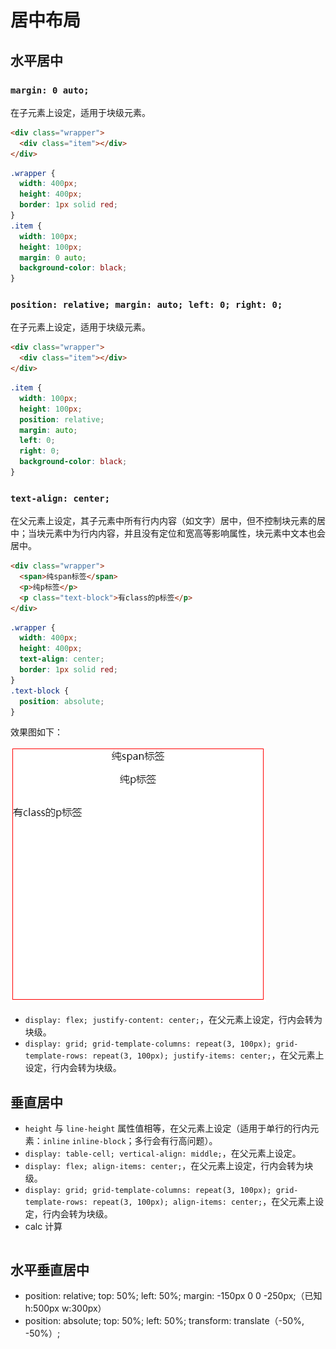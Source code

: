 # 居中布局

## 水平居中

### `margin: 0 auto;`

在子元素上设定，适用于块级元素。

```html
<div class="wrapper">
  <div class="item"></div>
</div>
```

```css
.wrapper {
  width: 400px;
  height: 400px;
  border: 1px solid red;
}
.item {
  width: 100px;
  height: 100px;
  margin: 0 auto;
  background-color: black;
}
```

### `position: relative; margin: auto; left: 0; right: 0;`

  在子元素上设定，适用于块级元素。

```html
<div class="wrapper">
  <div class="item"></div>
</div>
```

```css
.item {
  width: 100px;
  height: 100px;
  position: relative;
  margin: auto;
  left: 0;
  right: 0;
  background-color: black;
}
```

### `text-align: center;`

在父元素上设定，其子元素中所有行内内容（如文字）居中，但不控制块元素的居中；当块元素中为行内内容，并且没有定位和宽高等影响属性，块元素中文本也会居中。

```html
<div class="wrapper">
  <span>纯span标签</span>
  <p>纯p标签</p>
  <p class="text-block">有class的p标签</p>
</div>
```

```css
.wrapper {
  width: 400px;
  height: 400px;
  text-align: center;
  border: 1px solid red;
}
.text-block {
  position: absolute;
}
```

效果图如下：

![text-align居中效果图](../Public/images/CSS-Layout-center-1.png)

- `display: flex; justify-content: center;`，在父元素上设定，行内会转为块级。
- `display: grid; grid-template-columns: repeat(3, 100px); grid-template-rows: repeat(3, 100px); justify-items: center;`，在父元素上设定，行内会转为块级。

## 垂直居中

- `height` 与 `line-height` 属性值相等，在父元素上设定（适用于单行的行内元素：`inline` `inline-block`；多行会有行高问题）。
- `display: table-cell; vertical-align: middle;`，在父元素上设定。
- `display: flex; align-items: center;`，在父元素上设定，行内会转为块级。
- `display: grid; grid-template-columns: repeat(3, 100px); grid-template-rows: repeat(3, 100px); align-items: center;`，在父元素上设定，行内会转为块级。
- calc 计算

```css

```

## 水平垂直居中

- position: relative; top: 50%; left: 50%; margin: -150px 0 0 -250px;（已知 h:500px w:300px）
- position: absolute; top: 50%; left: 50%; transform: translate（-50%, -50%）;
